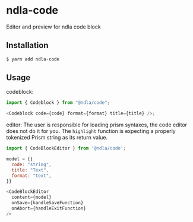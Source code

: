 # ndla-code

Editor and preview for ndla code block

## Installation

```sh
$ yarn add ndla-code
```

## Usage

codeblock:

```js
import { Codeblock } from "@ndla/code";

<Codeblock code={code} format={format} title={title} />;
```

editor:
The user is responsible for loading prism syntaxes, the code editor does not do it for you.
The `highlight` function is expecting a properly tokenized Prism string as its return value.

```js
import { CodeBlockEditor } from '@ndla/code';

model = {{
  code: "string",
  title: "Text",
  format: "text",
}}

<CodeBlockEditor
  content={model}
  onSave={handleSaveFunction}
  onAbort={handleExitFunction}
/>
```
